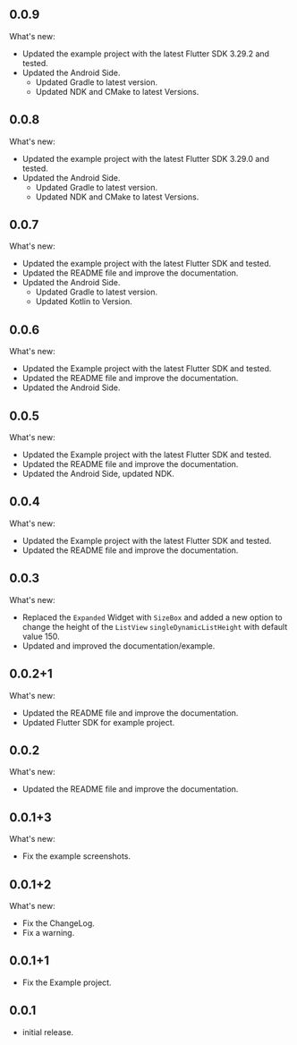 ## 0.0.9

What's new:
- Updated the example project with the latest Flutter SDK 3.29.2 and tested.
- Updated the Android Side.
  - Updated Gradle to latest version.
  - Updated NDK and CMake to latest Versions.

## 0.0.8

What's new:
- Updated the example project with the latest Flutter SDK 3.29.0 and tested.
- Updated the Android Side.
  - Updated Gradle to latest version.
  - Updated NDK and CMake to latest Versions.

## 0.0.7

What's new:
- Updated the example project with the latest Flutter SDK and tested.
- Updated the README file and improve the documentation.
- Updated the Android Side.
    - Updated Gradle to latest version.
    - Updated Kotlin to Version.

## 0.0.6

What's new:
- Updated the Example project with the latest Flutter SDK and tested.
- Updated the README file and improve the documentation.
- Updated the Android Side.

## 0.0.5

What's new:
- Updated the Example project with the latest Flutter SDK and tested.
- Updated the README file and improve the documentation.
- Updated the Android Side, updated NDK.

## 0.0.4

What's new:
- Updated the Example project with the latest Flutter SDK and tested.
- Updated the README file and improve the documentation.

## 0.0.3

What's new:
- Replaced the `Expanded` Widget with `SizeBox` and added a new option to change the height of the `ListView` `singleDynamicListHeight` with default value 150.
- Updated and improved the documentation/example.

## 0.0.2+1

What's new:
- Updated the README file and improve the documentation.
- Updated Flutter SDK for example project.

## 0.0.2

What's new:
- Updated the README file and improve the documentation.

## 0.0.1+3

What's new:
- Fix the example screenshots.

## 0.0.1+2

What's new:
- Fix the ChangeLog.
- Fix a warning.

## 0.0.1+1

* Fix the Example project.

## 0.0.1

* initial release.

